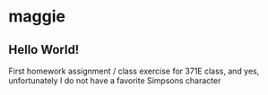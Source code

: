 # maggie
## Hello World!
First homework assignment / class exercise for 371E class, and yes, unfortunately I do not have a favorite Simpsons character
